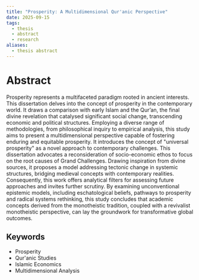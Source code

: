 ```yaml
---
title: "Prosperity: A Multidimensional Qur'anic Perspective"
date: 2025-09-15
tags:
  - thesis
  - abstract
  - research
aliases:
  - thesis abstract
---
```


# Abstract

Prosperity represents a multifaceted paradigm rooted in ancient interests.
This dissertation delves into the concept of prosperity in the contemporary
world. It draws a comparison with early Islam and the Qur’an, the final divine
revelation that catalysed significant social change, transcending economic
and political structures. Employing a diverse range of methodologies, from
philosophical inquiry to empirical analysis, this study aims to present a
multidimensional perspective capable of fostering enduring and equitable
prosperity. It introduces the concept of "universal prosperity" as a novel
approach to contemporary challenges.
This dissertation advocates a reconsideration of socio-economic ethos to focus
on the root causes of Grand Challenges. Drawing inspiration from divine
sources, it proposes a model addressing tectonic change in systemic
structures, bridging medieval concepts with contemporary realities.
Consequently, this work offers analytical filters for assessing future
approaches and invites further scrutiny.
By examining unconventional epistemic models, including eschatological
beliefs, pathways to prosperity and radical systems rethinking, this study
concludes that academic concepts derived from the monotheistic tradition,
coupled with a revivalist monotheistic perspective, can lay the groundwork for
transformative global outcomes.

## Keywords
- Prosperity
- Qur'anic Studies
- Islamic Economics
- Multidimensional Analysis
